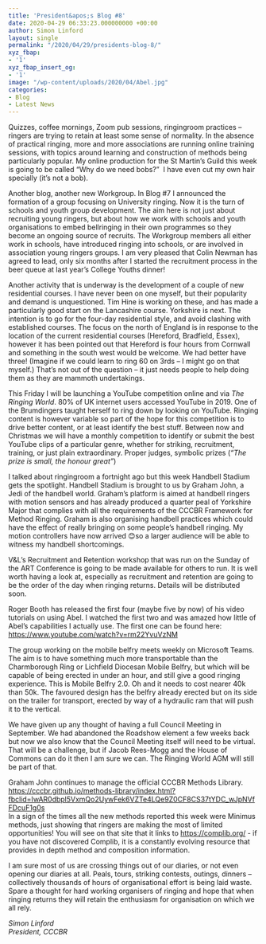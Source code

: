 ```yaml
---
title: 'President&apos;s Blog #8'
date: 2020-04-29 06:33:23.000000000 +00:00
author: Simon Linford
layout: single
permalink: "/2020/04/29/presidents-blog-8/"
xyz_fbap:
- '1'
xyz_fbap_insert_og:
- '1'
image: "/wp-content/uploads/2020/04/Abel.jpg"
categories:
- Blog
- Latest News
---
```

Quizzes, coffee mornings, Zoom pub sessions, ringingroom practices – ringers are trying to retain at least some sense of normality. In the absence of practical ringing, more and more associations are running online training sessions, with topics around learning and construction of methods being particularly popular. My online production for the St Martin’s Guild this week is going to be called “Why do we need bobs?”  I have even cut my own hair specially (it’s not a bob).

Another blog, another new Workgroup. In Blog #7 I announced the formation of a group focusing on University ringing. Now it is the turn of schools and youth group development. The aim here is not just about recruiting young ringers, but about how we work with schools and youth organisations to embed bellringing in their own programmes so they become an ongoing source of recruits. The Workgroup members all either work in schools, have introduced ringing into schools, or are involved in association young ringers groups. I am very pleased that Colin Newman has agreed to lead, only six months after I started the recruitment process in the beer queue at last year’s College Youths dinner!

Another activity that is underway is the development of a couple of new residential courses. I have never been on one myself, but their popularity and demand is unquestioned. Tim Hine is working on these, and has made a particularly good start on the Lancashire course. Yorkshire is next. The intention is to go for the four-day residential style, and avoid clashing with established courses. The focus on the north of England is in response to the location of the current residential courses (Hereford, Bradfield, Essex), however it has been pointed out that Hereford is four hours from Cornwall and something in the south west would be welcome. We had better have three! (Imagine if we could learn to ring 60 on 3rds – I might go on that myself.) That’s not out of the question – it just needs people to help doing them as they are mammoth undertakings.

This Friday I will be launching a YouTube competition online and via _The Ringing World_. 80% of UK internet users accessed YouTube in 2019. One of the Brumdingers taught herself to ring down by looking on YouTube. Ringing content is however variable so part of the hope for this competition is to drive better content, or at least identify the best stuff. Between now and Christmas we will have a monthly competition to identify or submit the best YouTube clips of a particular genre, whether for striking, recruitment, training, or just plain extraordinary. Proper judges, symbolic prizes (_“The prize is small, the honour great”_)

I talked about ringingroom a fortnight ago but this week Handbell Stadium gets the spotlight. Handbell Stadium is brought to us by Graham John, a Jedi of the handbell world. Graham’s platform is aimed at handbell ringers with motion sensors and has already produced a quarter peal of Yorkshire Major that complies with all the requirements of the CCCBR Framework for Method Ringing. Graham is also organising handbell practices which could have the effect of really bringing on some people’s handbell ringing. My motion controllers have now arrived 😊so a larger audience will be able to witness my handbell shortcomings.

V&L’s Recruitment and Retention workshop that was run on the Sunday of the ART Conference is going to be made available for others to run. It is well worth having a look at, especially as recruitment and retention are going to be the order of the day when ringing returns. Details will be distributed soon.

Roger Booth has released the first four (maybe five by now) of his video tutorials on using Abel. I watched the first two and was amazed how little of Abel’s capabilities I actually use. The first one can be found here: <https://www.youtube.com/watch?v=rm22YvuVzNM>

The group working on the mobile belfry meets weekly on Microsoft Teams. The aim is to have something much more transportable than the Charmborough Ring or Lichfield Diocesan Mobile Belfry, but which will be capable of being erected in under an hour, and still give a good ringing experience. This is Mobile Belfry 2.0. Oh and it needs to cost nearer 40k than 50k. The favoured design has the belfry already erected but on its side on the trailer for transport, erected by way of a hydraulic ram that will push it to the vertical.

We have given up any thought of having a full Council Meeting in September. We had abandoned the Roadshow element a few weeks back but now we also know that the Council Meeting itself will need to be virtual. That will be a challenge, but if Jacob Rees-Mogg and the House of Commons can do it then I am sure we can. The Ringing World AGM will still be part of that.

Graham John continues to manage the official CCCBR Methods Library.  
<https://cccbr.github.io/methods-library/index.html?fbclid=IwAR0dbpl5VxmQo2UywFek6VZTe4LQe9Z0CF8CS37tYDC_wJpNVfFDcuF1g0s>  
In a sign of the times all the new methods reported this week were Minimus methods, just showing that ringers are making the most of limited opportunities! You will see on that site that it links to <https://complib.org/> - if you have not discovered Complib, it is a constantly evolving resource that provides in depth method and composition information.

I am sure most of us are crossing things out of our diaries, or not even opening our diaries at all. Peals, tours, striking contests, outings, dinners – collectively thousands of hours of organisational effort is being laid waste. Spare a thought for hard working organisers of ringing and hope that when ringing returns they will retain the enthusiasm for organisation on which we all rely.

_Simon Linford_  
_President, CCCBR_
